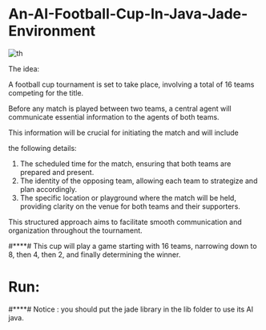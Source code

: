 # An-AI-Football-Cup-In-Java-Jade-Environment

![th](https://github.com/user-attachments/assets/91a4f1b9-570d-4f99-a9e5-0a33e2b79497)

The idea:

A football cup tournament is set to take place, involving a total of 16 teams competing for the title. 

Before any match is played between two teams, a central agent will communicate essential information to the agents of both teams.

This information will be crucial for initiating the match and will include 

the following details:

1. The scheduled time for the match, ensuring that both teams are prepared and present.
2. The identity of the opposing team, allowing each team to strategize and plan accordingly.
3. The specific location or playground where the match will be held, providing clarity on the venue for both teams and their supporters. 

This structured approach aims to facilitate smooth communication and organization throughout the tournament.

#****# This cup will play a game starting with 16 teams, narrowing down to 8, then 4, then 2, and finally determining the winner.

# Run:





#****# Notice : you should put the jade library in the lib folder to use its AI java.

